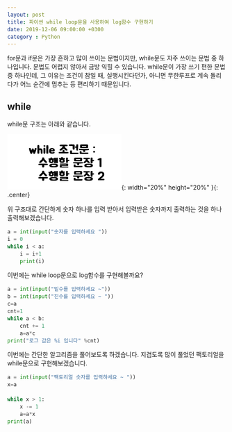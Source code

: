```yaml
---
layout: post
title: 파이썬 while loop문을 사용하여 log함수 구현하기
date: 2019-12-06 09:00:00 +0300
category : Python
---
```


for문과 if문은 가장 흔하고 많이 쓰이는 문법이지만, while문도 자주 쓰이는 문법 중 하나입니다. 문법도 어렵지 않아서 금방 익힐 수 있습니다. while문이 가장 쓰기 편한 문법 중 하나인데, 그 이유는 조건이 참일 때, 실행시킨다던가, 아니면 무한루프로 계속 돌리다가 어느 순간에 멈추는 등 편리하기 때문입니다. 

## while   

while문 구조는 아래와 같습니다.  

![python_a5](/public/img/python_a5.png){: width="20%" height="20%" }{: .center}

위 구조대로 간단하게 숫자 하나를 입력 받아서 입력받은 숫자까지 출력하는 것을 하나 출력해보겠습니다.  

```python
a = int(input("숫자를 입력하세요 "))
i = 0
while i < a:
    i = i+1
    print(i)
```


이번에는 while loop문으로 log함수를 구현해볼까요?  

```python
a = int(input("밑수를 입력하세요 ~"))
b = int(input("진수를 입력하세요 ~ "))
c=a
cnt=1
while a < b:
    cnt += 1
    a=a*c
print("로그 값은 %i 입니다" %cnt)
```


이번에는 간단한 알고리즘을 풀어보도록 하겠습니다. 지겹도록 많이 풀었던 팩토리얼을 while문으로 구현해보겠습니다.  

```python
a = int(input("팩토리얼 숫자를 입력하세요 ~ "))
x=a 
    
while x > 1:
    x -= 1
    a=a*x
print(a)
```
